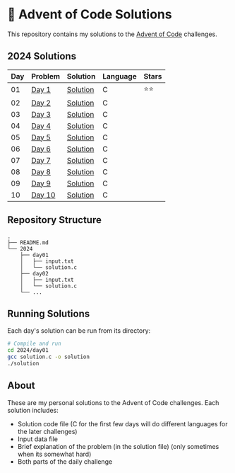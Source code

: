 # 🎄 Advent of Code Solutions

This repository contains my solutions to the [Advent of Code](https://adventofcode.com/) challenges.

## 2024 Solutions

| Day | Problem | Solution | Language | Stars |
|-----|---------|----------|----------|-------|
| 01 | [Day 1](https://adventofcode.com/2024/day/1) | [Solution](./2024/day01/solution.c) | C | ⭐⭐ |
| 02 | [Day 2](https://adventofcode.com/2024/day/2) | [Solution](./2024/day02/solution.c) | C |  |
| 03 | [Day 3](https://adventofcode.com/2024/day/3) | [Solution](./2024/day03/solution.c) | C |  |
| 04 | [Day 4](https://adventofcode.com/2024/day/4) | [Solution](./2024/day04/solution.c) | C |  |
| 05 | [Day 5](https://adventofcode.com/2024/day/5) | [Solution](./2024/day05/solution.c) | C |  |
| 06 | [Day 6](https://adventofcode.com/2024/day/6) | [Solution](./2024/day06/solution.c) | C |  |
| 07 | [Day 7](https://adventofcode.com/2024/day/7) | [Solution](./2024/day07/solution.c) | C |  |
| 08 | [Day 8](https://adventofcode.com/2024/day/8) | [Solution](./2024/day08/solution.c) | C |  |
| 09 | [Day 9](https://adventofcode.com/2024/day/9) | [Solution](./2024/day09/solution.c) | C |  |
| 10 | [Day 10](https://adventofcode.com/2024/day/10) | [Solution](./2024/day10/solution.c) | C |  |
<!-- Add more days as you complete them -->

## Repository Structure
```
.
├── README.md
└── 2024
    ├── day01
    │   ├── input.txt
    │   └── solution.c
    ├── day02
    │   ├── input.txt
    │   └── solution.c
    └── ...
```

## Running Solutions

Each day's solution can be run from its directory:

```bash
# Compile and run
cd 2024/day01
gcc solution.c -o solution
./solution
```

## About
These are my personal solutions to the Advent of Code challenges. Each solution includes:
- Solution code file (C for the first few days will do different languages for the later challenges)
- Input data file
- Brief explanation of the problem (in the solution file) (only sometimes when its somewhat hard) 
- Both parts of the daily challenge

